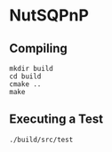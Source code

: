 # NutSQPnP

## Compiling

```
mkdir build
cd build
cmake ..
make
```

## Executing a Test

```
./build/src/test
```
